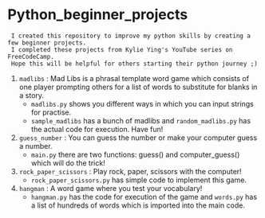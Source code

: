 # Python_beginner_projects

     I created this repository to improve my python skills by creating a few beginner projects. 
     I completed these projects from Kylie Ying's YouTube series on FreeCodeCamp.
     Hope this will be helpful for others starting their python journey ;)

1. `madlibs` : Mad Libs is a phrasal template word game which consists of one player prompting others for a list of words to substitute for blanks in a story.
   - `madlibs.py` shows you different ways in which you can input strings for practise.
   - `sample_madlibs` has a bunch of madlibs and `random_madlibs.py` has the actual code for execution. Have fun! 
2. `guess_number` : You can guess the number or make your computer guess a number.
     - `main.py` there are two functions: guess() and computer_guess() which will do the trick!
3. `rock_paper_scissors` : Play rock, paper, scissors with the computer!
     - `rock_paper_scissors.py` has simple code to implement this game.
4. `hangman` : A word game where you test your vocabulary!
     - `hangman.py` has the code for execution of the game and `words.py` has a list of hundreds of words which is imported into the main code.
